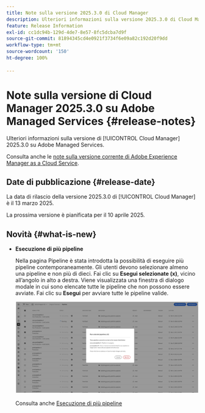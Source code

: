 ```yaml
---
title: Note sulla versione 2025.3.0 di Cloud Manager
description: Ulteriori informazioni sulla versione 2025.3.0 di Cloud Manager su Adobe Managed Services.
feature: Release Information
exl-id: cc1dc94b-129d-4de7-8e57-8fc5dcba7d9f
source-git-commit: 81894345cd4e0921f3734f6e09a82c192d20f9dd
workflow-type: tm+mt
source-wordcount: '150'
ht-degree: 100%

---
```


# Note sulla versione di Cloud Manager 2025.3.0 su Adobe Managed Services {#release-notes}

<!-- RELEASE WIKI  https://wiki.corp.adobe.com/display/DMSArchitecture/Cloud+Manager+2025.02.0+Release -->

Ulteriori informazioni sulla versione di [!UICONTROL Cloud Manager] 2025.3.0 su Adobe Managed Services.

Consulta anche le [note sulla versione corrente di Adobe Experience Manager as a Cloud Service](https://experienceleague.adobe.com/it/docs/experience-manager-cloud-service/content/release-notes/home).

## Date di pubblicazione {#release-date}

La data di rilascio della versione 2025.3.0 di [!UICONTROL Cloud Manager] è il 13 marzo 2025.

La prossima versione è pianificata per il 10 aprile 2025.

## Novità {#what-is-new}

* **Esecuzione di più pipeline**

  Nella pagina Pipeline è stata introdotta la possibilità di eseguire più pipeline contemporaneamente. Gli utenti devono selezionare almeno una pipeline e non più di dieci. Fai clic su **Esegui selezionate (x)**, vicino all’angolo in alto a destra. Viene visualizzata una finestra di dialogo modale in cui sono elencate tutte le pipeline che non possono essere avviate. Fai clic su **Esegui** per avviare tutte le pipeline valide.

  ![Finestra di dialogo Esegui pipeline selezionate](/help/release-notes/assets/run-selected-pipelines.png)

  Consulta anche [Esecuzione di più pipeline](/help/using/managing-pipelines.md#run-multiple-pipelines)



<!--

## Early adoption program {#early-adoption}

Be a part of Cloud Manager's early adoption program and have a chance to test upcoming features.

### Self-service Service Pack updates for AMS Cloud Manager customers 

As part of the early adopters program, Adobe Managed Services Cloud Manager customers can now perform self-service service pack updates through the **Cloud Manager** user interface. This feature is currently available *only for development environments* and includes limited error reporting for failures.  

Customers can check for service pack updates on the **Program Overview** page under the **Environments** section (**three-dot menu**).

![Check for updates menu option](/help/release-notes/assets/check-for-updates-1.png)

![Update Service Pack dialog box](/help/release-notes/assets/check-for-updates-2.png)

The installation and upgrade process can be tracked on the **Activity** page. 

Once the process is complete, customers must **approve the execution** for the service pack upgrade to finalize successfully.

![Approve service page update](/help/release-notes/assets/check-for-updates-3.png)

If you are interested in testing this new feature and sharing your feedback, contact your Adobe Customer Success Engineer.

See also [Service Pack Updates for Development Environments - Early Adopter](/help/using/service-packs-environments.md).



## Bug fixes {#bug-fixes}

* A

Known Issues {#known-issues}

* A -->
